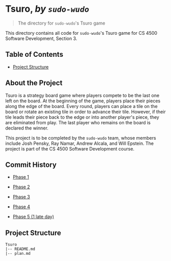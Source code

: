 # Tsuro, _by `sudo-wudo`_

> The directory for `sudo-wudo`'s Tsuro game

This directory contains all code for `sudo-wudo`'s Tsuro game for CS 4500 Software Development, Section 3.

## Table of Contents

- [Project Structure](#project-structure)

## About the Project

Tsuro is a strategy board game where players compete to be the last one left on the board. At the beginning of the game, players place their pieces along the edge of the board. Every round, players can place a tile on the board or rotate an existing tile in order to advance their tile. However, if their tile leads their piece back to the edge or into another player's piece, they are eliminated from play. The last player who remains on the board is declared the winner.

This project is to be completed by the `sudo-wudo` team, whose members include Josh Pensky, Ray Namar, Andrew Alcala, and Will Epstein. The project is part of the CS 4500 Software Development course.

## Commit History

- [Phase 1](https://github.ccs.neu.edu/cs4500-fall2019-neu/sudo-wudo/tree/6754cafd79ffd212ba9916750476cc6a186ff200)

- [Phase 2](https://github.ccs.neu.edu/cs4500-fall2019-neu/sudo-wudo/tree/5e758a03675f0a48a884e7fd115949f35e4435e2)

- [Phase 3](https://github.ccs.neu.edu/cs4500-fall2019-neu/sudo-wudo/tree/38efeea5e9cfdb0353778dd7b43dd67f9900081e)

- [Phase 4](https://github.ccs.neu.edu/cs4500-fall2019-neu/sudo-wudo/tree/2576c7ddcc11aa1ce002e7cf89a11b7cc6bddec8)

- [Phase 5 (1 late day)](https://github.ccs.neu.edu/cs4500-fall2019-neu/sudo-wudo/tree/575ea67723a96eabdae9626269210debff80ddaf)

## Project Structure

```
Tsuro
|-- README.md
|-- plan.md
```
